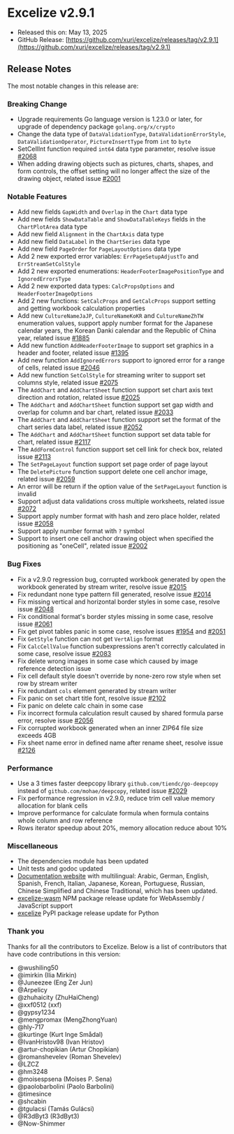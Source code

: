 # Excelize v2.9.1

* Released this on: May 13, 2025
* GitHub Release: [https://github.com/xuri/excelize/releases/tag/v2.9.1](https://github.com/xuri/excelize/releases/tag/v2.9.1)

## Release Notes

The most notable changes in this release are:

### Breaking Change

* Upgrade requirements Go language version is 1.23.0 or later, for upgrade of dependency package `golang.org/x/crypto`
* Change the data type of `DataValidationType`, `DataValidationErrorStyle`, `DataValidationOperator`, `PictureInsertType` from `int` to `byte`
* SetCellInt function required `int64` data type parameter, resolve issue [#2068](https://github.com/xuri/excelize/issues/2068)
* When adding drawing objects such as pictures, charts, shapes, and form controls, the offset setting will no longer affect the size of the drawing object, related issue [#2001](https://github.com/xuri/excelize/issues/2001)

### Notable Features

* Add new fields `GapWidth` and `Overlap` in the `Chart` data type
* Add new fields `ShowDataTable` and `ShowDataTableKeys` fields in the `ChartPlotArea` data type
* Add new field `Alignment` in the `ChartAxis` data type
* Add new field `DataLabel` in the `ChartSeries` data type
* Add new field `PageOrder` for `PageLayoutOptions` data type
* Add 2 new exported error variables: `ErrPageSetupAdjustTo` and `ErrStreamSetColStyle`
* Add 2 new exported enumerations: `HeaderFooterImagePositionType` and `IgnoredErrorsType`
* Add 2 new exported data types: `CalcPropsOptions` and `HeaderFooterImageOptions`
* Add 2 new functions: `SetCalcProps` and `GetCalcProps` support setting and getting workbook calculation properties
* Add new `CultureNameJaJP`, `CultureNameKoKR` and `CultureNameZhTW` enumeration values, support apply number format for the Japanese calendar years, the Korean Danki calendar and the Republic of China year, related issue [#1885](https://github.com/xuri/excelize/issues/1885)
* Add new function `AddHeaderFooterImage` to support set graphics in a header and footer, related issue [#1395](https://github.com/xuri/excelize/issues/1395)
* Add new function `AddIgnoredErrors` support to ignored error for a range of cells, related issue [#2046](https://github.com/xuri/excelize/issues/2046)
* Add new function `SetColStyle` for streaming writer to support set columns style, related issue [#2075](https://github.com/xuri/excelize/issues/2075)
* The `AddChart` and `AddChartSheet` function support set chart axis text direction and rotation, related issue [#2025](https://github.com/xuri/excelize/issues/2025)
* The `AddChart` and `AddChartSheet` function support set gap width and overlap for column and bar chart, related issue [#2033](https://github.com/xuri/excelize/issues/2033)
* The `AddChart` and `AddChartSheet` function support set the format of the chart series data label, related issue [#2052](https://github.com/xuri/excelize/issues/2052)
* The `AddChart` and `AddChartSheet` function support set data table for chart, related issue [#2117](https://github.com/xuri/excelize/issues/2117)
* The `AddFormControl` function support set cell link for check box, related issue [#2113](https://github.com/xuri/excelize/issues/2113)
* The `SetPageLayout` function support set page order of page layout
* The `DeletePicture` function support delete one cell anchor image, related issue [#2059](https://github.com/xuri/excelize/issues/2059)
* An error will be return if the option value of the `SetPageLayout` function is invalid
* Support adjust data validations cross multiple worksheets, related issue [#2072](https://github.com/xuri/excelize/issues/2072)
* Support apply number format with hash and zero place holder, related issue [#2058](https://github.com/xuri/excelize/issues/2058)
* Support apply number format with `?` symbol
* Support to insert one cell anchor drawing object when specified the positioning as "oneCell", related issue [#2002](https://github.com/xuri/excelize/issues/2002)

### Bug Fixes

* Fix a v2.9.0 regression bug, corrupted workbook generated by open the workbook generated by stream writer, resolve issue [#2015](https://github.com/xuri/excelize/issues/2015)
* Fix redundant none type pattern fill generated, resolve issue [#2014](https://github.com/xuri/excelize/issues/2014)
* Fix missing vertical and horizontal border styles in some case, resolve issue [#2048](https://github.com/xuri/excelize/issues/2048)
* Fix conditional format's border styles missing in some case, resolve issue [#2061](https://github.com/xuri/excelize/issues/2061)
* Fix get pivot tables panic in some case, resolve issues [#1954](https://github.com/xuri/excelize/issues/1954) and [#2051](https://github.com/xuri/excelize/issues/2051)
* Fix `GetStyle` function can not get `VertAlign` format
* Fix `CalcCellValue` function subexpressions aren't correctly calculated in some case, resolve issue [#2083](https://github.com/xuri/excelize/issues/2083)
* Fix delete wrong images in some case which caused by image reference detection issue
* Fix cell default style doesn't override by none-zero row style when set row by stream writer
* Fix redundant `cols` element generated by stream writer
* Fix panic on set chart title font, resolve issue [#2102](https://github.com/xuri/excelize/issues/2102)
* Fix panic on delete calc chain in some case
* Fix incorrect formula calculation result caused by shared formula parse error, resolve issue [#2056](https://github.com/xuri/excelize/issues/2056)
* Fix corrupted workbook generated when an inner ZIP64 file size exceeds 4GB
* Fix sheet name error in defined name after rename sheet, resolve issue [#2126](https://github.com/xuri/excelize/issues/2126)

### Performance

* Use a 3 times faster deepcopy library `github.com/tiendc/go-deepcopy` instead of `github.com/mohae/deepcopy`, related issue [#2029](https://github.com/xuri/excelize/issues/2029)
* Fix performance regression in v2.9.0, reduce trim cell value memory allocation for blank cells
* Improve performance for calculate formula when formula contains whole column and row reference
* Rows iterator speedup about 20%, memory allocation reduce about 10%

### Miscellaneous

* The dependencies module has been updated
* Unit tests and godoc updated
* [Documentation website](https://xuri.me/excelize) with multilingual: Arabic, German, English, Spanish, French, Italian, Japanese, Korean, Portuguese, Russian, Chinese Simplified and Chinese Traditional, which has been updated.
* [excelize-wasm](https://github.com/xuri/excelize-wasm) NPM package release update for WebAssembly / JavaScript support
* [excelize](https://github.com/xuri/excelize-py) PyPI package release update for Python

### Thank you

Thanks for all the contributors to Excelize. Below is a list of contributors that have code contributions in this version:

* @wushiling50
* @imirkin (Ilia Mirkin)
* @Juneezee (Eng Zer Jun)
* @Arpelicy
* @zhuhaicity (ZhuHaiCheng)
* @xxf0512 (xxf)
* @gypsy1234
* @mengpromax (MengZhongYuan)
* @hly-717
* @kurtinge (Kurt Inge Smådal)
* @IvanHristov98 (Ivan Hristov)
* @artur-chopikian (Artur Chopikian)
* @romanshevelev (Roman Shevelev)
* @LZCZ
* @hm3248
* @moisespsena (Moises P. Sena)
* @paolobarbolini (Paolo Barbolini)
* @timesince
* @shcabin
* @tgulacsi (Tamás Gulácsi)
* @R3dByt3 (R3dByt3)
* @Now-Shimmer
